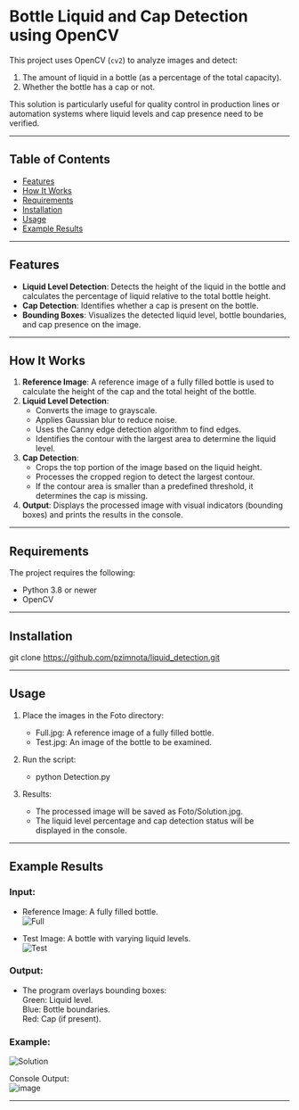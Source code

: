 # Bottle Liquid and Cap Detection using OpenCV

This project uses OpenCV (`cv2`) to analyze images and detect:
1. The amount of liquid in a bottle (as a percentage of the total capacity).
2. Whether the bottle has a cap or not.

This solution is particularly useful for quality control in production lines or automation systems where liquid levels and cap presence need to be verified.

---

## Table of Contents
- [Features](#features)
- [How It Works](#how-it-works)
- [Requirements](#requirements)
- [Installation](#installation)
- [Usage](#usage)
- [Example Results](#example-results)

---

## Features

- **Liquid Level Detection**: Detects the height of the liquid in the bottle and calculates the percentage of liquid relative to the total bottle height.
- **Cap Detection**: Identifies whether a cap is present on the bottle.
- **Bounding Boxes**: Visualizes the detected liquid level, bottle boundaries, and cap presence on the image.

---

## How It Works

1. **Reference Image**: A reference image of a fully filled bottle is used to calculate the height of the cap and the total height of the bottle.
2. **Liquid Level Detection**: 
   - Converts the image to grayscale.
   - Applies Gaussian blur to reduce noise.
   - Uses the Canny edge detection algorithm to find edges.
   - Identifies the contour with the largest area to determine the liquid level.
3. **Cap Detection**:
   - Crops the top portion of the image based on the liquid height.
   - Processes the cropped region to detect the largest contour.
   - If the contour area is smaller than a predefined threshold, it determines the cap is missing.
4. **Output**: Displays the processed image with visual indicators (bounding boxes) and prints the results in the console.

---

## Requirements

The project requires the following:
- Python 3.8 or newer
- OpenCV

---

## Installation
git clone https://github.com/pzimnota/liquid_detection.git

---

## Usage
1. Place the images in the Foto directory:
   - Full.jpg: A reference image of a fully filled bottle.
   - Test.jpg: An image of the bottle to be examined.
     
2. Run the script:
   - python Detection.py 
   
4. Results:
   - The processed image will be saved as Foto/Solution.jpg.
   - The liquid level percentage and cap detection status will be displayed in the console.

---

## Example Results
   ### Input:
   - Reference Image: A fully filled bottle.\
   ![Full](https://github.com/user-attachments/assets/82c84b26-43e5-4fcc-8b1e-bbf1782c453f)

   - Test Image: A bottle with varying liquid levels.\
   ![Test](https://github.com/user-attachments/assets/20af7d9d-70aa-40c3-9959-b2e190deeb91)
   
   ### Output:
   - The program overlays bounding boxes:\
      Green: Liquid level.\
      Blue: Bottle boundaries.\
      Red: Cap (if present).
   
   ### Example: 
   ![Solution](https://github.com/user-attachments/assets/d02610a5-a8f7-4203-b0fe-33e7d6df67a7)

   Console Output: \
   ![image](https://github.com/user-attachments/assets/9a872133-6cea-4ed8-88a5-2f9ffd2517ba)

---
